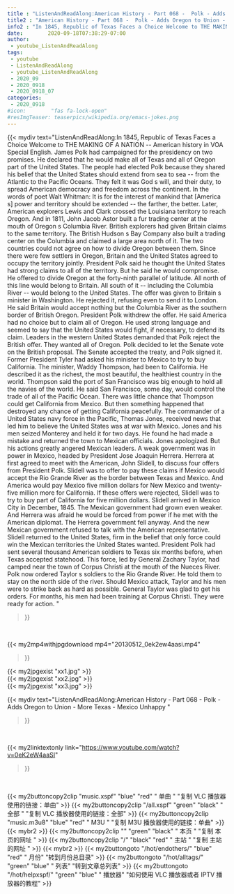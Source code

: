 ```yaml
---
title : "ListenAndReadAlong:American History - Part 068 -  Polk - Adds Oregon to Union - More Texas - Mexico Unhappy "
title2 : "American History - Part 068 -  Polk - Adds Oregon to Union - More Texas - Mexico Unhappy "
info2 : "In 1845, Republic of Texas Faces a Choice Welcome to THE MAKING OF A NATION -- American history in VOA Special English. James Polk had campaigned for the presidency on two promises. He declared that he would make all of Texas and all of Oregon part of the United States. The people had elected Polk because they shared his belief that the United States should extend from sea to sea -- from the Atlantic to the Pacific Oceans. They felt it was God s will, and their duty, to spread American democracy and freedom across the continent. In the words of poet Walt Whitman:  It is for the interest of mankind that [America s] power and territory should be extended -- the farther, the better.  Later, American explorers Lewis and Clark crossed the Louisiana territory to reach Oregon. And in 1811, John Jacob Astor built a fur trading center at the mouth of Oregon s Columbia River. British explorers had given Britain claims to the same territory. The British Hudson s Bay Company also built a trading center on the Columbia and claimed a large area north of it. The two countries could not agree on how to divide Oregon between them. Since there were few settlers in Oregon, Britain and the United States agreed to occupy the territory jointly. President Polk said he thought the United States had strong claims to all of the territory. But he said he would compromise. He offered to divide Oregon at the forty-ninth parallel of latitude. All north of this line would belong to Britain. All south of it -- including the Columbia River -- would belong to the United States. The offer was given to Britain s minister in Washington. He rejected it, refusing even to send it to London. He said Britain would accept nothing but the Columbia River as the southern border of British Oregon. President Polk withdrew the offer. He said America had no choice but to claim all of Oregon. He used strong language and seemed to say that the United States would fight, if necessary, to defend its claim. Leaders in the western United States demanded that Polk reject the British offer. They wanted all of Oregon. Polk decided to let the Senate vote on the British proposal. The Senate accepted the treaty, and Polk signed it. Former President Tyler had asked his minister to Mexico to try to buy California. The minister, Waddy Thompson, had been to California. He described it as the richest, the most beautiful, the healthiest country in the world. Thompson said the port of San Francisco was big enough to hold all the navies of the world. He said San Francisco, some day, would control the trade of all of the Pacific Ocean. There was little chance that Thompson could get California from Mexico. But then something happened that destroyed any chance of getting California peacefully. The commander of a United States navy force in the Pacific, Thomas Jones, received news that led him to believe the United States was at war with Mexico. Jones and his men seized Monterey and held it for two days. He found he had made a mistake and returned the town to Mexican officials. Jones apologized. But his actions greatly angered Mexican leaders. A weak government was in power in Mexico, headed by President Jose Joaquin Herrera. Herrera at first agreed to meet with the American, John Slidell, to discuss four offers from President Polk. Slidell was to offer to pay these claims if Mexico would accept the Rio Grande River as the border between Texas and Mexico. And America would pay Mexico five million dollars for New Mexico and twenty-five million more for California. If these offers were rejected, Slidell was to try to buy part of California for five million dollars. Slidell arrived in Mexico City in December, 1845. The Mexican government had grown even weaker. And Herrera was afraid he would be forced from power if he met with the American diplomat. The Herrera government fell anyway. And the new Mexican government refused to talk with the American representative. Slidell returned to the United States, firm in the belief that only force could win the Mexican territories the United States wanted. President Polk had sent several thousand American soldiers to Texas six months before, when Texas accepted statehood. This force, led by General Zachary Taylor, had camped near the town of Corpus Christi at the mouth of the Nueces River. Polk now ordered Taylor s soldiers to the Rio Grande River. He told them to stay on the north side of the river. Should Mexico attack, Taylor and his men were to strike back as hard as possible. General Taylor was glad to get his orders. For months, his men had been training at Corpus Christi. They were ready for action. "
date:        2020-09-18T07:38:29-07:00
author:
 - youtube_ListenAndReadAlong
tags:
 - youtube
 - ListenAndReadAlong
 - youtube_ListenAndReadAlong
 - 2020_09
 - 2020_0918
 - 2020_0918_07
categories:
 - 2020_0918
#icon:        "fas fa-lock-open"
#resImgTeaser: teaserpics/wikipedia.org/emacs-jokes.png
---
```


{{< mydiv text="ListenAndReadAlong:In 1845, Republic of Texas Faces a Choice Welcome to THE MAKING OF A NATION -- American history in VOA Special English. James Polk had campaigned for the presidency on two promises. He declared that he would make all of Texas and all of Oregon part of the United States. The people had elected Polk because they shared his belief that the United States should extend from sea to sea -- from the Atlantic to the Pacific Oceans. They felt it was God s will, and their duty, to spread American democracy and freedom across the continent. In the words of poet Walt Whitman:  It is for the interest of mankind that [America s] power and territory should be extended -- the farther, the better.  Later, American explorers Lewis and Clark crossed the Louisiana territory to reach Oregon. And in 1811, John Jacob Astor built a fur trading center at the mouth of Oregon s Columbia River. British explorers had given Britain claims to the same territory. The British Hudson s Bay Company also built a trading center on the Columbia and claimed a large area north of it. The two countries could not agree on how to divide Oregon between them. Since there were few settlers in Oregon, Britain and the United States agreed to occupy the territory jointly. President Polk said he thought the United States had strong claims to all of the territory. But he said he would compromise. He offered to divide Oregon at the forty-ninth parallel of latitude. All north of this line would belong to Britain. All south of it -- including the Columbia River -- would belong to the United States. The offer was given to Britain s minister in Washington. He rejected it, refusing even to send it to London. He said Britain would accept nothing but the Columbia River as the southern border of British Oregon. President Polk withdrew the offer. He said America had no choice but to claim all of Oregon. He used strong language and seemed to say that the United States would fight, if necessary, to defend its claim. Leaders in the western United States demanded that Polk reject the British offer. They wanted all of Oregon. Polk decided to let the Senate vote on the British proposal. The Senate accepted the treaty, and Polk signed it. Former President Tyler had asked his minister to Mexico to try to buy California. The minister, Waddy Thompson, had been to California. He described it as the richest, the most beautiful, the healthiest country in the world. Thompson said the port of San Francisco was big enough to hold all the navies of the world. He said San Francisco, some day, would control the trade of all of the Pacific Ocean. There was little chance that Thompson could get California from Mexico. But then something happened that destroyed any chance of getting California peacefully. The commander of a United States navy force in the Pacific, Thomas Jones, received news that led him to believe the United States was at war with Mexico. Jones and his men seized Monterey and held it for two days. He found he had made a mistake and returned the town to Mexican officials. Jones apologized. But his actions greatly angered Mexican leaders. A weak government was in power in Mexico, headed by President Jose Joaquin Herrera. Herrera at first agreed to meet with the American, John Slidell, to discuss four offers from President Polk. Slidell was to offer to pay these claims if Mexico would accept the Rio Grande River as the border between Texas and Mexico. And America would pay Mexico five million dollars for New Mexico and twenty-five million more for California. If these offers were rejected, Slidell was to try to buy part of California for five million dollars. Slidell arrived in Mexico City in December, 1845. The Mexican government had grown even weaker. And Herrera was afraid he would be forced from power if he met with the American diplomat. The Herrera government fell anyway. And the new Mexican government refused to talk with the American representative. Slidell returned to the United States, firm in the belief that only force could win the Mexican territories the United States wanted. President Polk had sent several thousand American soldiers to Texas six months before, when Texas accepted statehood. This force, led by General Zachary Taylor, had camped near the town of Corpus Christi at the mouth of the Nueces River. Polk now ordered Taylor s soldiers to the Rio Grande River. He told them to stay on the north side of the river. Should Mexico attack, Taylor and his men were to strike back as hard as possible. General Taylor was glad to get his orders. For months, his men had been training at Corpus Christi. They were ready for action. "
>}}
<br>


{{< my2mp4withjpgdownload mp4="20130512_0ek2ew4aasi.mp4"
>}}

{{< my2jpgexist "xx1.jpg" >}}<br>
{{< my2jpgexist "xx2.jpg" >}}<br>
{{< my2jpgexist "xx3.jpg" >}}<br>



{{< mydiv text="ListenAndReadAlong:American History - Part 068 -  Polk - Adds Oregon to Union - More Texas - Mexico Unhappy "
>}}
<br>

{{< my2linktextonly link="https://www.youtube.com/watch?v=0eK2eW4aaSI"
>}}


<br>

{{< my2buttoncopy2clip "music.xspf"        "blue"   "red"    " 单曲 "  "复制 VLC 播放器使用的链接：单曲" >}} {{< my2buttoncopy2clip "/all.xspf"         "green"  "black"  " 全部 "  "复制 VLC 播放器使用的链接：全部" >}} {{< my2buttoncopy2clip "music.m3u8"        "blue"   "red"    " M3U  "    "复制 M3U 播放器使用的链接：单曲" >}} {{< mybr2 >}} {{< my2buttoncopy2clip ""                  "green"  "black"  " 本页 "    "复制 本页的网址 " >}} {{< my2buttoncopy2clip "/"                 "black"  "red"    " 主站 "    "复制 主站的网址 " >}} {{< mybr2 >}} {{< my2buttongoto      "/hot/endothers/"   "blue"   "red"    " 月份"   "转到月份总目录" >}} {{< my2buttongoto      "/hot/alltags/"     "green"  "blue"   " 列表"   "转到文章总列表" >}} {{< my2buttongoto      "/hot/helpxspf/"    "green"  "blue"   " 播放器" "如何使用 VLC 播放器或者 IPTV 播放器的教程" >}} 
